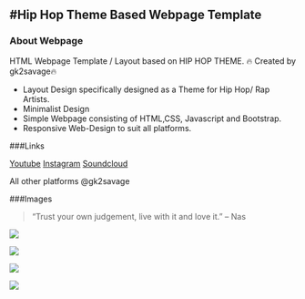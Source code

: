 ## #Hip Hop Theme Based Webpage Template
### About Webpage

HTML Webpage Template / Layout based on HIP HOP THEME. 
🔥 Created by gk2savage🔥 
- Layout Design specifically designed as a Theme for Hip Hop/ Rap Artists.
- Minimalist Design 
- Simple Webpage consisting of HTML,CSS, Javascript and Bootstrap.
- Responsive Web-Design to suit all platforms.

###Links

[Youtube]( https://www.youtube.com/gk2savage)
[Instagram]( https://www.instagram.com/gk2savage)
[Soundcloud](  https://soundcloud.com/gk2savage)

All other platforms @gk2savage




###Images


>“Trust your own judgement, live with it and love it.” – Nas

![](https://i.imgur.com/ha5WHYN.png)

![](https://i.imgur.com/OeVZtxA.png)

![](https://i.imgur.com/mJXCpov.png)

![](https://i.imgur.com/bfuofPH.png)



